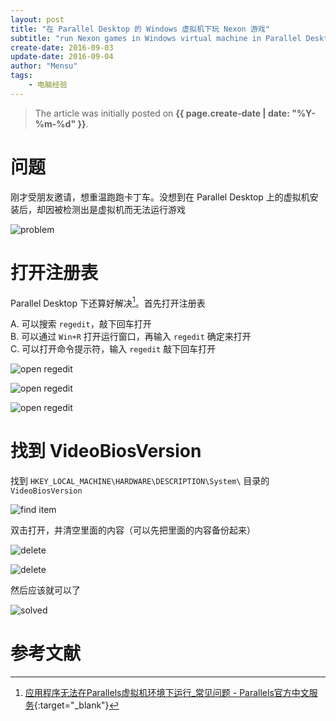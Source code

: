 ```yaml
---
layout: post
title: "在 Parallel Desktop 的 Windows 虚拟机下玩 Nexon 游戏"
subtitle: "run Nexon games in Windows virtual machine in Parallel Desktop"
create-date: 2016-09-03
update-date: 2016-09-04
author: "Mensu"
tags:
    - 电脑经验
---
```


> The article was initially posted on **{{ page.create-date | date: "%Y-%m-%d" }}**.

# 问题

刚才受朋友邀请，想重温跑跑卡丁车。没想到在 Parallel Desktop 上的虚拟机安装后，却因被检测出是虚拟机而无法运行游戏

![problem](http://7xrahq.com1.z0.glb.clouddn.com/run-nexon-games-in-windows-virtual-machine-parallel-desktop-problem.png)

# 打开注册表

Parallel Desktop 下还算好解决[^source]。首先打开注册表

A. 可以搜索 ``regedit``，敲下回车打开  
B. 可以通过 ``Win+R`` 打开运行窗口，再输入 ``regedit`` 确定来打开  
C. 可以打开命令提示符，输入 ``regedit`` 敲下回车打开

![open regedit](http://7xrahq.com1.z0.glb.clouddn.com/run-nexon-games-in-windows-virtual-machine-parallel-desktop-open-regedit-1.png)

![open regedit](http://7xrahq.com1.z0.glb.clouddn.com/run-nexon-games-in-windows-virtual-machine-parallel-desktop-open-regedit-2.png)

![open regedit](http://7xrahq.com1.z0.glb.clouddn.com/run-nexon-games-in-windows-virtual-machine-parallel-desktop-open-regedit-3.png)

# 找到 VideoBiosVersion

找到 ``HKEY_LOCAL_MACHINE\HARDWARE\DESCRIPTION\System\`` 目录的 ``VideoBiosVersion``

![find item](http://7xrahq.com1.z0.glb.clouddn.com/run-nexon-games-in-windows-virtual-machine-parallel-desktop-find-item.png)

双击打开，并清空里面的内容（可以先把里面的内容备份起来）

![delete](http://7xrahq.com1.z0.glb.clouddn.com/run-nexon-games-in-windows-virtual-machine-parallel-desktop-delete-1.png)

![delete](http://7xrahq.com1.z0.glb.clouddn.com/run-nexon-games-in-windows-virtual-machine-parallel-desktop-delete-2.png)

然后应该就可以了

![solved](http://7xrahq.com1.z0.glb.clouddn.com/run-nexon-games-in-windows-virtual-machine-parallel-desktop-solved.png)

# 参考文献

[^source]: [应用程序无法在Parallels虚拟机环境下运行_常见问题 - Parallels官方中文服务](http://www.parallelsdesktop.cn/ying-yong-cheng-xu-wf-yx.html){:target="_blank"}
